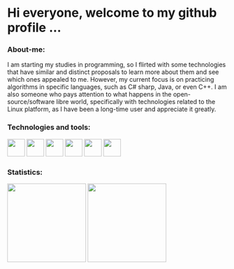 <h1>Hi everyone,  welcome to my github profile ...</h1>

<h3>About-me:</h3>

<p>I am starting my studies in programming, so I flirted with some technologies that have similar and distinct proposals to learn more about them and see which ones appealed to me. However, my current focus is on practicing algorithms in specific languages, such as C# sharp, Java, or even C++. I am also someone who pays attention to what happens in the open-source/software libre world, specifically with technologies related to the Linux platform, as I have been a long-time user and appreciate it greatly.</p>

<h3>Technologies and tools:</h3> 

<img src="https://cdn.jsdelivr.net/gh/devicons/devicon/icons/vim/vim-original.svg" width="40" height="40"/>
<img src="https://cdn.jsdelivr.net/gh/devicons/devicon@latest/icons/csharp/csharp-original.svg" width="40" height="40"/>
<img src="https://cdn.jsdelivr.net/gh/devicons/devicon/icons/git/git-original.svg" width="40" height="40"/> <img src="https://cdn.jsdelivr.net/gh/devicons/devicon/icons/bash/bash-original.svg" width="40" height="40"/> <img src="https://cdn.jsdelivr.net/gh/devicons/devicon/icons/cplusplus/cplusplus-original.svg" width="40" height="40" /> <img src="https://cdn.jsdelivr.net/gh/devicons/devicon/icons/java/java-original-wordmark.svg" width="40" height="40" />
       
           
<h3> Statistics: </h3> 

<div>
<img height="180em" src="https://github-readme-stats.vercel.app/api?username=miquerinus&show_icons=true&theme=dark"/>
<img height="180em" src="https://github-readme-stats.vercel.app/api/top-langs/?username=miquerinus&layout=compact&theme=dark"/>
</div>
          
         
